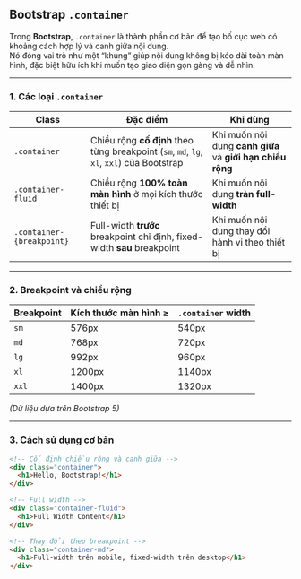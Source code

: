 ## Bootstrap `.container`

Trong **Bootstrap**, `.container` là thành phần cơ bản để tạo bố cục web có khoảng cách hợp lý và canh giữa nội dung.  
Nó đóng vai trò như một “khung” giúp nội dung không bị kéo dài toàn màn hình, đặc biệt hữu ích khi muốn tạo giao diện gọn gàng và dễ nhìn.

---

### 1. Các loại `.container`

| Class            | Đặc điểm                                                                                         | Khi dùng                                                 |
|------------------|--------------------------------------------------------------------------------------------------|----------------------------------------------------------|
| `.container`     | Chiều rộng **cố định** theo từng breakpoint (`sm`, `md`, `lg`, `xl`, `xxl`) của Bootstrap        | Khi muốn nội dung **canh giữa** và **giới hạn chiều rộng** |
| `.container-fluid` | Chiều rộng **100% toàn màn hình** ở mọi kích thước thiết bị                                     | Khi muốn nội dung **tràn full-width**                    |
| `.container-{breakpoint}` | Full-width **trước** breakpoint chỉ định, fixed-width **sau** breakpoint               | Khi muốn nội dung thay đổi hành vi theo thiết bị         |

---

### 2. Breakpoint và chiều rộng

| Breakpoint | Kích thước màn hình ≥ | `.container` width |
|------------|-----------------------|--------------------|
| `sm`       | 576px                 | 540px              |
| `md`       | 768px                 | 720px              |
| `lg`       | 992px                 | 960px              |
| `xl`       | 1200px                | 1140px             |
| `xxl`      | 1400px                | 1320px             |

*(Dữ liệu dựa trên Bootstrap 5)*

---

### 3. Cách sử dụng cơ bản

```html
<!-- Cố định chiều rộng và canh giữa -->
<div class="container">
  <h1>Hello, Bootstrap!</h1>
</div>

<!-- Full width -->
<div class="container-fluid">
  <h1>Full Width Content</h1>
</div>

<!-- Thay đổi theo breakpoint -->
<div class="container-md">
  <h1>Full-width trên mobile, fixed-width trên desktop</h1>
</div>
